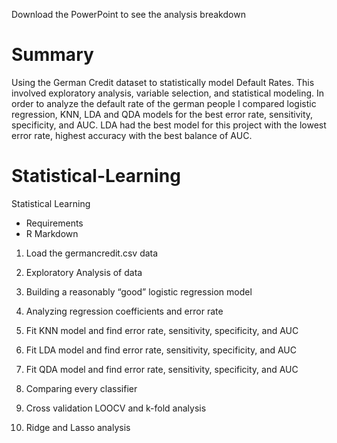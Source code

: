 Download the PowerPoint to see the analysis breakdown

# Summary

Using the German Credit dataset to statistically model Default Rates. This involved exploratory analysis, variable selection, and statistical modeling. In order to analyze the default rate of the german people I compared logistic regression, KNN, LDA and QDA models for the best error rate, sensitivity, specificity, and AUC. LDA had the best model for this project with the lowest error rate, highest accuracy with the best balance of AUC.

# Statistical-Learning
Statistical Learning
* Requirements
* R Markdown

1. Load the germancredit.csv data

2. Exploratory Analysis of data

3. Building a reasonably “good” logistic regression model

4. Analyzing regression coefficients and error rate

5. Fit KNN model and find error rate, sensitivity, specificity, and AUC

6. Fit LDA model and find error rate, sensitivity, specificity, and AUC

7. Fit QDA model and find error rate, sensitivity, specificity, and AUC

8. Comparing every classifier

9. Cross validation LOOCV and k-fold analysis

10. Ridge and Lasso analysis
